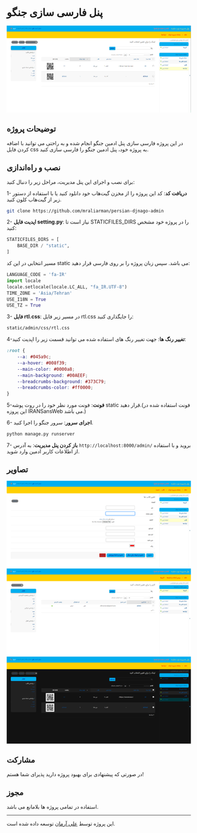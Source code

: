 # پنل فارسی سازی جنگو

![پنل مدیریت وب سایت](images/1.png)

## توضیحات پروژه
در این پروژه فارسی سازی پنل ادمین جنگو انجام شده و به راحتی می توانید با اضافه کردن فایل css به پروژه خود، پنل ادمین جنگو را فارسی سازی کنید.

## نصب و راه‌اندازی
برای نصب و اجرای این پنل مدیریت، مراحل زیر را دنبال کنید:

1- **دریافت کد**: کد این پروژه را از مخزن گیت‌هاب خود دانلود کنید یا با استفاده از دستور زیر از گیت‌هاب کلون کنید.

```bash
git clone https://github.com/mraliarman/persian-djnago-admin
```

2- **اپدیت فایل setting.py**: نیاز است تا STATICFILES_DIRS  را در پروژه خود مشخص کنید:

```python
STATICFILES_DIRS = [
    BASE_DIR / "static",
]
```
مسیر انتخابی در این کد static می باشد.
سپس زبان پروژه را بر روی فارسی قرار دهید:

```python
LANGUAGE_CODE = 'fa-IR'
import locale
locale.setlocale(locale.LC_ALL, "fa_IR.UTF-8")
TIME_ZONE = 'Asia/Tehran'
USE_I18N = True
USE_TZ = True
```
3- **فایل rtl.css**: در مسیر زیر فایل rtl.css را جایگذاری کنید:

```bash
static/admin/css/rtl.css
```

4-**تغییر رنگ ها**: جهت تغییر رنگ های استفاده شده می توانید قسمت زیر را اپدیت کنید:
```css
:root {
    --a: #045a9c;
    --a-hover: #008f39;
    --main-color: #0000a8;
    --main-background: #00AEEF;
    --breadcrumbs-background: #373C79;
    --breadcrumbs-color: #ff0000;
}
```
5-**فونت**: فونت مورد نظر خود را در روت پوشه static قرار دهید.(فونت استفاده شده در این پروزه IRANSansWeb می باشد.)

6- **اجرای سرور**: سرور جنگو را اجرا کنید.

```bash
python manage.py runserver
```

7- **باز کردن پنل مدیریت**: به آدرس `http://localhost:8000/admin/` بروید و با استفاده از اطلاعات کاربر ادمین وارد شوید.


## تصاویر

![صفحه 1](images/2.png)
![صفحه 2](images/3.png)
![دارک مود](images/4.png)

## مشارکت
در صورتی که پیشنهادی برای بهبود پروژه دارید پذیرای شما هستم!

## مجوز
استفاده در تمامی پروژه ها بلامانع می باشد.

---
این پروژه توسط [علی آرمان](https://github.com/mraliarman) توسعه داده شده است.

